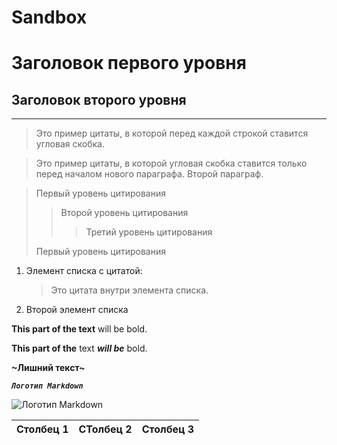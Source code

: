 # Sandbox
#  Заголовок первого уровня
##  Заголовок второго уровня
----------------------------
>Это пример цитаты,
>в которой перед каждой строкой
>ставится угловая скобка.

>Это пример цитаты,
в которой угловая скобка
ставится только перед началом нового параграфа.
>Второй параграф.

> Первый уровень цитирования
>> Второй уровень цитирования
>>> Третий уровень цитирования
>
> Первый уровень цитирования

1. Элемент списка с цитатой:

    > Это цитата
    > внутри элемента списка.

 2. Второй элемент списка


**This part of the text** will be bold.

**This part of the** text ***will be*** bold.

**~Лишний текст~**

***`Логотип Markdown`***

![Логотип Markdown](https://markdown.net.br/assets/img/basic-syntax/markdown-logo-small.png)

|Столбец 1|СТолбец 2|Столбец 3|
|:-|:-:|-:|

